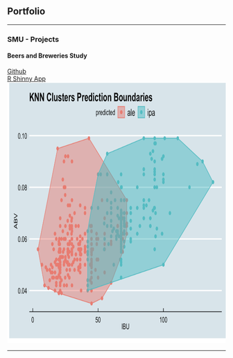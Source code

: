 ## Portfolio

---

### SMU -  Projects 

####  Beers and Breweries Study
[Github](https://github.com/DavidG16/DS-6306-Doing-Data-Science-project1)  
[R Shinny App](https://dgrijalva.shinyapps.io/BeerStudyApp/)  
<img src="/assets/works/Screen Shot 2020-11-08 at 6.10.49 PM.png" height=600px width=600px />






---
